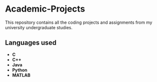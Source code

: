 # Academic-Projects
This repository contains all the coding projects and assignments from my university undergraduate studies.

## Languages used
- **C**
- **C++**
- **Java**
- **Python**
- **MATLAB**
